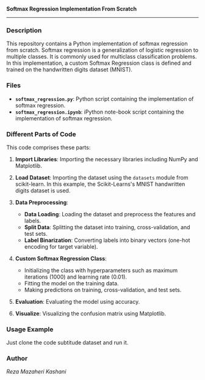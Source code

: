 **Softmax Regression Implementation From Scratch**

---

### Description

This repository contains a Python implementation of softmax regression from scratch. Softmax regression is a generalization of logistic regression to multiple classes. It is commonly used for multiclass classification problems. In this implementation, a custom Softmax Regression class is defined and trained on the handwritten digits dataset (MNIST).

### Files

- **`softmax_regression.py`**: Python script containing the implementation of softmax regression.
- **`softmax_regression.ipynb`**: iPython note-book script containing the implementation of softmax regression.

### Different Parts of Code

This code comprises these parts:

1. **Import Libraries**: Importing the necessary libraries including NumPy and Matplotlib.

2. **Load Dataset**: Importing the dataset using the `datasets` module from scikit-learn. In this example, the Scikit-Learns's MNIST handwritten digits dataset is used.

3. **Data Preprocessing**:
    - **Data Loading**: Loading the dataset and preprocess the features and labels.
    - **Split Data**: Splitting the dataset into training, cross-validation, and test sets.
    - **Label Binarization**: Converting labels into binary vectors (one-hot encoding for target variable).

4. **Custom Softmax Regression Class**:
    - Initializing the class with hyperparameters such as maximum iterations (1000) and learning rate (0.01).
    - Fitting the model on the training data.
    - Making predictions on training, cross-validation, and test sets.

5. **Evaluation**: Evaluating the model using accuracy.

6. **Visualize**: Visualizing the confusion matrix using Matplotlib.

### Usage Example

Just clone the code subtitude dataset and run it.

### Author

*Reza Mazaheri Kashani*
